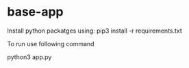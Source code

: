 # base-app

Install python packatges using:
pip3 install -r requirements.txt

To run use following command

python3 app.py
